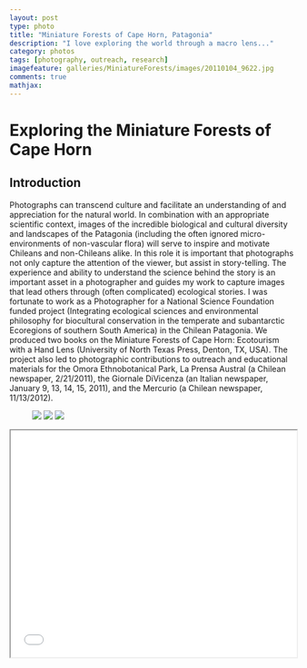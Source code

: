 ```yaml
---
layout: post
type: photo
title: "Miniature Forests of Cape Horn, Patagonia"
description: "I love exploring the world through a macro lens..."
category: photos
tags: [photography, outreach, research]
imagefeature: galleries/MiniatureForests/images/20110104_9622.jpg
comments: true
mathjax: 
---
```

#	Exploring the Miniature Forests of Cape Horn
 
##	Introduction
Photographs can transcend culture and facilitate an understanding of and appreciation for the natural world. In combination with an appropriate scientific context, images of the incredible biological and cultural diversity and landscapes of the Patagonia (including the often ignored micro-environments of non-vascular flora) will serve to inspire and motivate Chileans and non-Chileans alike. In this role it is important that photographs not only capture the attention of the viewer, but assist in story-telling. The experience and ability to understand the science behind the story is an important asset in a photographer and guides my work to capture images that lead others through (often complicated) ecological stories. I was fortunate to work as a Photographer for a National Science Foundation funded project (Integrating ecological sciences and environmental philosophy for biocultural conservation in the temperate and subantarctic Ecoregions of southern South America) in the Chilean Patagonia. We produced two books on the Miniature Forests of Cape Horn: Ecotourism with a Hand Lens (University of North Texas Press, Denton, TX, USA). The project also led to photographic contributions to outreach and educational materials for the Omora Ethnobotanical Park, La Prensa Austral (a Chilean newspaper, 2/21/2011), the Giornale DiVicenza (an Italian newspaper, January 9, 13, 14, 15, 2011), and the Mercurio (a Chilean newspaper, 11/13/2012).

<figure class="third">
	<a href="{{ site.url }}/images/posts/OmoraEcoTourism.png"><img src="{{ site.url }}/images/posts/OmoraEcoTourism.png"></a>
	<a href="{{ site.url }}/images/posts/PrensaAustral.png"><img src="{{ site.url }}/images/posts/PrensaAustral.png"></a>
	<a href="{{ site.url }}/images/posts/Vicenza.png"><img src="{{ site.url }}/images/posts/Vicenza.png"></a>
</figure>

<iframe src="{{ site.url }}/images/galleries/MiniatureForests/index.html" style="width: 100%; height: 400px"></iframe>
